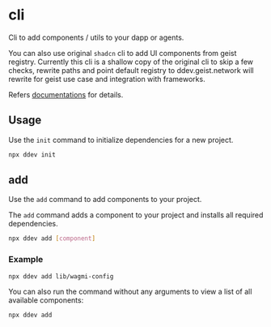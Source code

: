 # cli

Cli to add components / utils to your dapp or agents.


You can also use original `shadcn` cli to add UI components from geist registry.
Currently this cli is a shallow copy of the original cli to skip a few checks, rewrite paths and point default registry to ddev.geist.network
will rewrite for geist use case and integration with frameworks.

Refers [documentations](https://ddevkit.geist.network/guides/installation/) for details.

## Usage

Use the `init` command to initialize dependencies for a new project.


```bash
npx ddev init
```

## add

Use the `add` command to add components to your project.

The `add` command adds a component to your project and installs all required dependencies.

```bash
npx ddev add [component]
```

### Example

```bash
npx ddev add lib/wagmi-config
```

You can also run the command without any arguments to view a list of all available components:

```bash
npx ddev add
```
